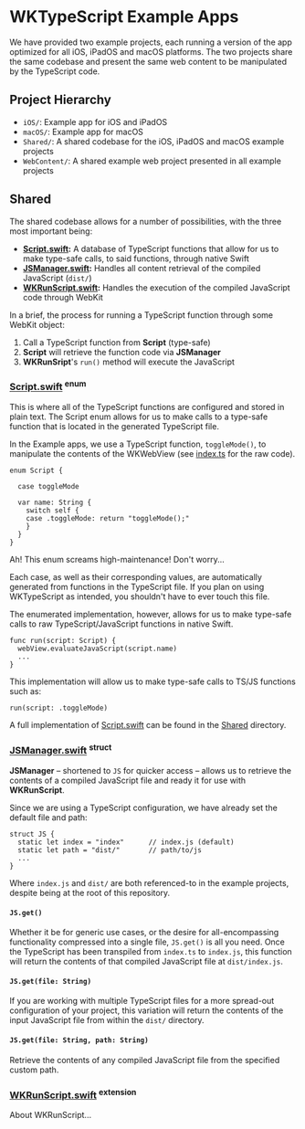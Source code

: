 # WKTypeScript Example Apps
We have provided two example projects, each running a version of the app optimized for all iOS, iPadOS and macOS platforms. The two projects share the same codebase and present the same web content to be manipulated by the TypeScript code.

## Project Hierarchy
- `iOS/`: Example app for iOS and iPadOS
- `macOS/`: Example app for macOS
- `Shared/`: A shared codebase for the iOS, iPadOS and macOS example projects
- `WebContent/`: A shared example web project presented in all example projects

## Shared
The shared codebase allows for a number of possibilities, with the three most important being:

- **[Script.swift](Shared/Script.swift):** A database of TypeScript functions that allow for us to make type-safe calls, to said functions, through native Swift
- **[JSManager.swift](Shared/WebKit/JSManager.swift):** Handles all content retrieval of the compiled JavaScript (`dist/`)
- **[WKRunScript.swift](Shared/WebKit/WKRunScript):** Handles the execution of the compiled JavaScript code through WebKit

In a brief, the process for running a TypeScript function through some WebKit object:

1. Call a TypeScript function from **Script** (type-safe)
2. **Script** will retrieve the function code via **JSManager**
3. **WKRunSript**'s `run()` method will execute the JavaScript

### [Script.swift](Shared/Script.swift) <sup>enum</sup>
This is where all of the TypeScript functions are configured and stored in plain text. The Script enum allows for us to make calls to a type-safe function that is located in the generated TypeScript file.

In the Example apps, we use a TypeScript function, `toggleMode()`, to manipulate the contents of the WKWebView (see [index.ts](https://github.com/inter-ops/WKTypeScript/blob/main/src/index.ts) for the raw code).

```
enum Script {
    
  case toggleMode
  
  var name: String {
    switch self {
    case .toggleMode: return "toggleMode();"
    }
  }
}
```

Ah! This enum screams high-maintenance! Don't worry...

Each case, as well as their corresponding values, are automatically generated from functions in the TypeScript file. If you plan on using WKTypeScript as intended, you shouldn't have to ever touch this file.

The enumerated implementation, however, allows for us to make type-safe calls to raw TypeScript/JavaScript functions in native Swift.

```
func run(script: Script) {
  webView.evaluateJavaScript(script.name)
  ...
}
```
This implementation will allow us to make type-safe calls to TS/JS functions such as:

```
run(script: .toggleMode)
```

A full implementation of [Script.swift](Shared/Script.swift) can be found in the [Shared](Shared/) directory.

### [JSManager.swift](Shared/WebKit/JSManager.swift) <sup>struct</sup>
**JSManager** – shortened to `JS` for quicker access – allows us to retrieve the contents of a compiled JavaScript file and ready it for use with **WKRunScript**.

Since we are using a TypeScript configuration, we have already set the default file and path:

```
struct JS {
  static let index = "index"      // index.js (default)
  static let path = "dist/"       // path/to/js
  ...
}
```
Where `index.js` and `dist/` are both referenced-to in the example projects, despite being at the root of this repository.

#### `JS.get()`

Whether it be for generic use cases, or the desire for all-encompassing functionality compressed into a single file, `JS.get()` is all you need. Once the TypeScript has been transpiled from `index.ts` to `index.js`, this function will return the contents of that compiled JavaScript file at `dist/index.js`.

#### `JS.get(file: String)`
If you are working with multiple TypeScript files for a more spread-out configuration of your project, this variation will return the contents of the input JavaScript file from within the `dist/` directory.

#### `JS.get(file: String, path: String)`
Retrieve the contents of any compiled JavaScript file from the specified custom path.

### [WKRunScript.swift](Shared/WebKit/WKRunScript.swift) <sup>extension</sup>
About WKRunScript...
